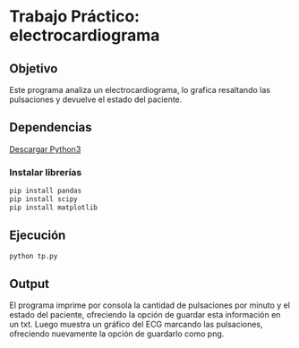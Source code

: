 # Trabajo Práctico: electrocardiograma

## Objetivo

Este programa analiza un electrocardiograma, lo grafica resaltando las pulsaciones y devuelve el estado del paciente.

## Dependencias

[Descargar Python3](https://www.python.org/downloads/)

### Instalar librerías

```sh
pip install pandas
pip install scipy
pip install matplotlib
```

## Ejecución

```sh
python tp.py
```
## Output

El programa imprime por consola la cantidad de pulsaciones por minuto y el estado del paciente, ofreciendo la opción de guardar esta información en un txt. Luego muestra un gráfico del ECG marcando las pulsaciones, ofreciendo nuevamente la opción de guardarlo como png.